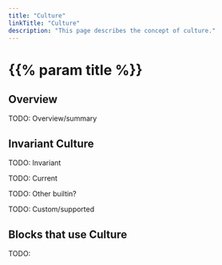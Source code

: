 ```yaml
---
title: "Culture"
linkTitle: "Culture"
description: "This page describes the concept of culture."
---
```


# {{% param title %}}

## Overview

TODO: Overview/summary

## Invariant Culture

TODO: Invariant

TODO: Current

TODO: Other builtin?

TODO: Custom/supported

## Blocks that use Culture

TODO:
